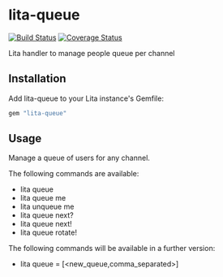 # lita-queue

[![Build Status](https://travis-ci.org/brodock/lita-queue.svg?branch=master)](https://travis-ci.org/brodock/lita-queue)
[![Coverage Status](https://coveralls.io/repos/brodock/lita-queue/badge.svg?branch=master)](https://coveralls.io/r/brodock/lita-queue)

Lita handler to manage people queue per channel

## Installation

Add lita-queue to your Lita instance's Gemfile:

``` ruby
gem "lita-queue"
```

## Usage

Manage a queue of users for any channel.

The following commands are available:
* lita queue
* lita queue me
* lita unqueue me
* lita queue next?
* lita queue next!
* lita queue rotate!

The following commands will be available in a further version:
* lita queue = [<new_queue,comma_separated>]
